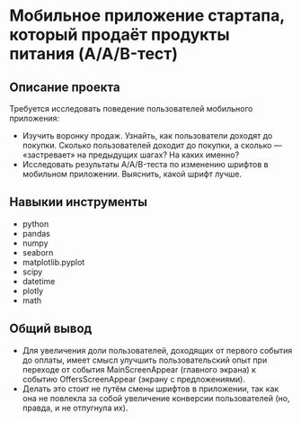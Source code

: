 # Мобильное приложение стартапа, который продаёт продукты питания (A/A/B-тест)

## Описание проекта

Требуется исследовать поведение пользователей мобильного приложения:

* Изучить воронку продаж. Узнайть, как пользователи доходят до покупки. Сколько пользователей доходит до покупки, а сколько — «застревает» на предыдущих шагах? На каких именно?
* Исследовать результаты A/A/B-теста по изменению шрифтов в мобильном приложении. Выяснить, какой шрифт лучше.

## Навыкии инструменты

* python
* pandas
* numpy
* seaborn
* matplotlib.pyplot
* scipy
* datetime
* plotly
* math

## Общий вывод

* Для увеличения доли пользователей, доходящих от первого события до оплаты, имеет смысл улучшить пользовательский опыт при переходе от события MainScreenAppear (главного экрана) к событию OffersScreenAppear (экрану с предложениями).
* Делать это стоит не путём смены шрифтов в приложении, так как она не повлекла за собой увеличение конверсии пользователей (но, правда, и не отпугнула их).

